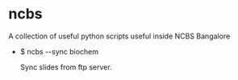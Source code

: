 # ncbs

A collection of useful python scripts useful inside NCBS Bangalore

- $ ncbs --sync biochem 

    Sync slides from ftp server.

